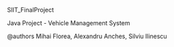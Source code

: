 SIIT_FinalProject


Java Project - Vehicle Management System 

@authors Mihai Florea, Alexandru Anches, Silviu Ilinescu